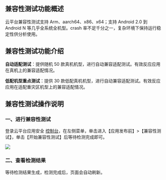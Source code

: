 ## 兼容性测试功能概述

云平台兼容性测试支持 Arm、aarch64、x86、x64；支持 Android 2.0 到 Android N 等几乎全系统全机型。crash 率不足千分之一，复杂环境下保持运行稳定性供分析使用。

## 兼容性测试功能介绍

**自动适配测试**：提供随机 50 款真机机型，进行自动兼容适配测试。有效反应应用在真机上的兼容适配情况。

**低配机型重点测试**：提供 30 款低配真机机型，进行自动兼容适配测试。有效反应应用在适配重灾区机型上的兼容适配情况。

## 兼容性测试操作说明

### 一、进行兼容性测试
登录云平台应用安全 [控制台](http://console.tce.fsphere.cn/legu/myapplication/index)，在左侧菜单，单击进入【应用发布前】>【兼容性测试】，单击【开始兼容性测试】后等待检测完成即可。

![](http://imgcache.tcecqpoc.fsphere.cn/image/mc.qcloudimg.com/static/img/66d617ea18bb06435ef372193b2f47c3/image.png)

### 二、查看检测结果
等待检测结果生成，检测完成后，页面会自动刷新。
